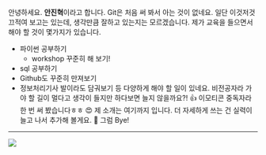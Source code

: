 안녕하세요. **안진혁**이라고 합니다.
Git은 처음 써 봐서 아는 것이 없네요.
일단 이것저것 끄적여 보고는 있는데,
생각만큼 잘하고 있는지는 모르겠습니다.
제가 교육을 들으면서 해야 할 것이 몇가지가 있습니다.
* 파이썬 공부하기
  * workshop 꾸준히 해 보기!
* sql 공부하기
* Github도 꾸준히 만져보기
* 정보처리기사 발이라도 담궈보기 등
다양하게 해야 할 일이 있네요.
비전공자라 가야 할 길이 멀다고 생각이 들지만
하다보면 늘지 않을까요?! 👍
이모티콘 중독자라 한 번 써 봤습니다ㅎㅎ
😍
제 소개는 여기까지 입니다.
더 자세하게 쓰는 건 실력이 늘고 나서 추가해 볼게요. 💯
그럼 Bye!
---
<img src="https://img.shields.io/badge/Github-FFC8CD?style=flat-square&logo=GitHub&logoColor=Black"/>
